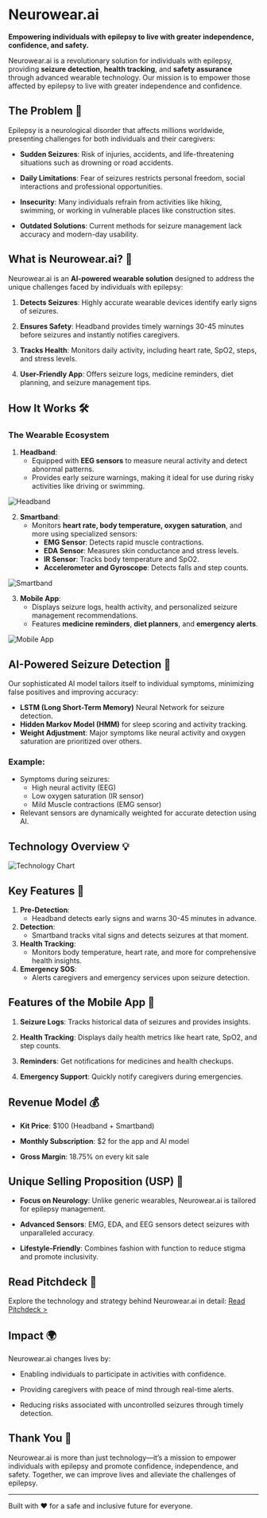 
# Neurowear.ai

**Empowering individuals with epilepsy to live with greater independence, confidence, and safety.**

Neurowear.ai is a revolutionary solution for individuals with epilepsy, providing **seizure detection**, **health tracking**, and **safety assurance** through advanced wearable technology. Our mission is to empower those affected by epilepsy to live with greater independence and confidence.



## The Problem 🚨

Epilepsy is a neurological disorder that affects millions worldwide, presenting challenges for both individuals and their caregivers:
- **Sudden Seizures**: Risk of injuries, accidents, and life-threatening situations such as drowning or road accidents.

- **Daily Limitations**: Fear of seizures restricts personal freedom, social interactions and professional opportunities.

- **Insecurity**: Many individuals refrain from activities like hiking, swimming, or working in vulnerable places like construction sites.

- **Outdated Solutions**: Current methods for seizure management lack accuracy and modern-day usability.



## What is Neurowear.ai? 💭

Neurowear.ai is an **AI-powered wearable solution** designed to address the unique challenges faced by individuals with epilepsy:
1. **Detects Seizures**: Highly accurate wearable devices identify early signs of seizures.

2. **Ensures Safety**: Headband provides timely warnings 30-45 minutes before seizures and instantly notifies caregivers.

3. **Tracks Health**: Monitors daily activity, including heart rate, SpO2, steps, and stress levels.

4. **User-Friendly App**: Offers seizure logs, medicine reminders, diet planning, and seizure management tips.



## How It Works 🛠️

### The Wearable Ecosystem
1. **Headband**:
   - Equipped with **EEG sensors** to measure neural activity and detect abnormal patterns.
   - Provides early seizure warnings, making it ideal for use during risky activities like driving or swimming.

![Headband](https://github.com/Leter-Tech/Neurowear.ai/blob/main/images/The_Prototypes_3.png?raw=true)

2. **Smartband**:
   - Monitors **heart rate, body temperature, oxygen saturation**, and more using specialized sensors:
     - **EMG Sensor**: Detects rapid muscle contractions.
     - **EDA Sensor**: Measures skin conductance and stress levels.
     - **IR Sensor**: Tracks body temperature and SpO2.
     - **Accelerometer and Gyroscope**: Detects falls and step counts.

![Smartband](https://github.com/Leter-Tech/Neurowear.ai/blob/main/images/The_Prototypes_1.png?raw=true)

3. **Mobile App**:
   - Displays seizure logs, health activity, and personalized seizure management recommendations.
   - Features **medicine reminders**, **diet planners**, and **emergency alerts**.

![Mobile App](https://github.com/Leter-Tech/Neurowear.ai/blob/main/images/The_Prototypes_2.png?raw=true)

## AI-Powered Seizure Detection 🤖

Our sophisticated AI model tailors itself to individual symptoms, minimizing false positives and improving accuracy:
- **LSTM (Long Short-Term Memory)** Neural Network for seizure detection.
- **Hidden Markov Model (HMM)** for sleep scoring and activity tracking.
- **Weight Adjustment**: Major symptoms like neural activity and oxygen saturation are prioritized over others.

### Example:
- Symptoms during seizures:
  - High neural activity (EEG)
  - Low oxygen saturation (IR sensor)
  - Mild Muscle contractions (EMG sensor)
- Relevant sensors are dynamically weighted for accurate detection using AI.

## Technology Overview 💡

![Technology Chart](https://github.com/Leter-Tech/Neurowear.ai/blob/main/images/AI%20Model%20Flow%20Chart.jpg?raw=true)

## Key Features 🌟
1. **Pre-Detection**:
   - Headband detects early signs and warns 30-45 minutes in advance.
2. **Detection**:
   - Smartband tracks vital signs and detects seizures at that moment.
3. **Health Tracking**:
   - Monitors body temperature, heart rate, and more for comprehensive health insights.
4. **Emergency SOS**:
   - Alerts caregivers and emergency services upon seizure detection.

## Features of the Mobile App 📱

1. **Seizure Logs**: Tracks historical data of seizures and provides insights.

2. **Health Tracking**: Displays daily health metrics like heart rate, SpO2, and step counts.

3. **Reminders**: Get notifications for medicines and health checkups.

4. **Emergency Support**: Quickly notify caregivers during emergencies.

## Revenue Model 💰

- **Kit Price**: $100 (Headband + Smartband)

- **Monthly Subscription**: $2 for the app and AI model

- **Gross Margin**: 18.75% on every kit sale

## Unique Selling Proposition (USP) 🌟

- **Focus on Neurology**: Unlike generic wearables, Neurowear.ai is tailored for epilepsy management.

- **Advanced Sensors**: EMG, EDA, and EEG sensors detect seizures with unparalleled accuracy.

- **Lifestyle-Friendly**: Combines fashion with function to reduce stigma and promote inclusivity.

## Read Pitchdeck 📄

Explore the technology and strategy behind Neurowear.ai in detail:
[Read Pitchdeck >](https://github.com/Leter-Tech/Neurowear.ai/blob/main/Pitchdeck.pdf)

## Impact 🌍

Neurowear.ai changes lives by:
- Enabling individuals to participate in activities with confidence.

- Providing caregivers with peace of mind through real-time alerts.

- Reducing risks associated with uncontrolled seizures through timely detection.

## Thank You 🙏

Neurowear.ai is more than just technology—it’s a mission to empower individuals with epilepsy and promote confidence, independence, and safety. Together, we can improve lives and alleviate the challenges of epilepsy. 

---

Built with ❤️ for a safe and inclusive future for everyone.